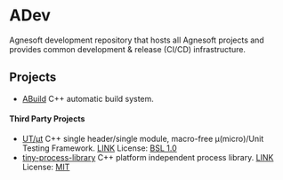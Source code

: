# ADev

Agnesoft development repository that hosts all Agnesoft projects and provides common development & release (CI/CD) infrastructure.

## Projects

- [ABuild](projects/abuild/README.md) C++ automatic build system.

#### Third Party Projects

- [UT/μt](projects/ut/README.md) C++ single header/single module, macro-free μ(micro)/Unit Testing Framework. [LINK](https://github.com/boost-ext/ut) License: [BSL 1.0](projects/ut/LICENSE.md)
- [tiny-process-library](projects/tiny-process-library/README.md) C++ platform independent process library. [LINK](https://gitlab.com/eidheim/tiny-process-library) License: [MIT](projects/tiny-process-library/LICENSE)
